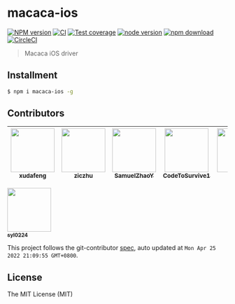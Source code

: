 # macaca-ios

[![NPM version][npm-image]][npm-url]
[![CI][CI-image]][CI-url]
[![Test coverage][coveralls-image]][coveralls-url]
[![node version][node-image]][node-url]
[![npm download][download-image]][download-url]
[![CircleCI](https://circleci.com/gh/macacajs/macaca-ios.svg?style=svg)](https://circleci.com/gh/macacajs/macaca-ios)

[npm-image]: https://img.shields.io/npm/v/macaca-ios.svg
[npm-url]: https://npmjs.org/package/macaca-ios
[CI-image]: https://github.com/macacajs/macaca-ios/actions/workflows/ci.yml/badge.svg
[CI-url]: https://github.com/macacajs/macaca-ios/actions/workflows/ci.yml
[coveralls-image]: https://img.shields.io/coveralls/macacajs/macaca-ios.svg
[coveralls-url]: https://coveralls.io/r/macacajs/macaca-ios?branch=master
[node-image]: https://img.shields.io/badge/node.js-%3E=_8-green.svg
[node-url]: http://nodejs.org/download/
[download-image]: https://img.shields.io/npm/dm/macaca-ios.svg
[download-url]: https://npmjs.org/package/macaca-ios

> Macaca iOS driver

## Installment

```bash
$ npm i macaca-ios -g
```

<!-- GITCONTRIBUTOR_START -->

## Contributors

|[<img src="https://avatars.githubusercontent.com/u/1011681?v=4" width="100px;"/><br/><sub><b>xudafeng</b></sub>](https://github.com/xudafeng)<br/>|[<img src="https://avatars.githubusercontent.com/u/1044425?v=4" width="100px;"/><br/><sub><b>ziczhu</b></sub>](https://github.com/ziczhu)<br/>|[<img src="https://avatars.githubusercontent.com/u/8198256?v=4" width="100px;"/><br/><sub><b>SamuelZhaoY</b></sub>](https://github.com/SamuelZhaoY)<br/>|[<img src="https://avatars.githubusercontent.com/u/4576123?v=4" width="100px;"/><br/><sub><b>CodeToSurvive1</b></sub>](https://github.com/CodeToSurvive1)<br/>|[<img src="https://avatars.githubusercontent.com/u/52845048?v=4" width="100px;"/><br/><sub><b>snapre</b></sub>](https://github.com/snapre)<br/>|[<img src="https://avatars.githubusercontent.com/u/11438871?v=4" width="100px;"/><br/><sub><b>baozhida</b></sub>](https://github.com/baozhida)<br/>|
| :---: | :---: | :---: | :---: | :---: | :---: |
[<img src="https://avatars.githubusercontent.com/u/8613485?v=4" width="100px;"/><br/><sub><b>syl0224</b></sub>](https://github.com/syl0224)<br/>

This project follows the git-contributor [spec](https://github.com/xudafeng/git-contributor), auto updated at `Mon Apr 25 2022 21:09:55 GMT+0800`.

<!-- GITCONTRIBUTOR_END -->

## License

The MIT License (MIT)
